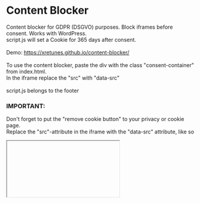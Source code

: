 # Content Blocker
Content blocker for GDPR (DSGVO) purposes. Block iframes before consent. Works with WordPress.\
script.js will set a Cookie for 365 days after consent.\
\
Demo: https://xretunes.github.io/content-blocker/ \
\
To use the content blocker, paste the div with the class "consent-container" from index.html. \
In the iframe replace the "src" with "data-src"\
\
script.js belongs to the footer

### IMPORTANT:
Don't forget to put the "remove cookie button" to your privacy or cookie page. \
Replace the "src"-attribute in the iframe with the "data-src" attribute, like so
<iframe data-src="ht<span>tp://</span>example.com/"></iframe>
